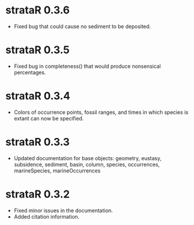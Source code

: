 # strataR 0.3.6

* Fixed bug that could cause no sediment to be deposited.

# strataR 0.3.5

* Fixed bug in completeness() that would produce nonsensical percentages.

# strataR 0.3.4

* Colors of occurrence points, fossil ranges, and times in which species is extant can now be specified.

# strataR 0.3.3

* Updated documentation for base objects: geometry, eustasy, subsidence, sediment, basin, column, species, occurrences, marineSpecies, marineOccurrences

# strataR 0.3.2

* Fixed minor issues in the documentation.
* Added citation information.
